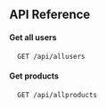 
## API Reference

#### Get all users

```http
  GET /api/allusers
```

#### Get products

```http
  GET /api/allproducts
```


